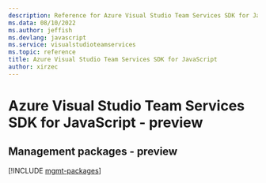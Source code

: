 ```yaml
---
description: Reference for Azure Visual Studio Team Services SDK for JavaScript
ms.data: 08/10/2022
ms.author: jeffish
ms.devlang: javascript
ms.service: visualstudioteamservices
ms.topic: reference
title: Azure Visual Studio Team Services SDK for JavaScript
author: xirzec
---
```

# Azure Visual Studio Team Services SDK for JavaScript - preview

## Management packages - preview
[!INCLUDE [mgmt-packages](visual-studio-team-services-mgmt-index.md)]